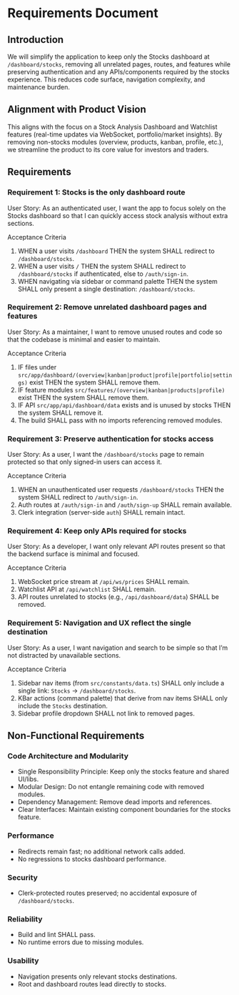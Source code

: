 # Requirements Document

## Introduction

We will simplify the application to keep only the Stocks dashboard at `/dashboard/stocks`, removing all unrelated pages, routes, and features while preserving authentication and any APIs/components required by the stocks experience. This reduces code surface, navigation complexity, and maintenance burden.

## Alignment with Product Vision

This aligns with the focus on a Stock Analysis Dashboard and Watchlist features (real-time updates via WebSocket, portfolio/market insights). By removing non-stocks modules (overview, products, kanban, profile, etc.), we streamline the product to its core value for investors and traders.

## Requirements

### Requirement 1: Stocks is the only dashboard route

User Story: As an authenticated user, I want the app to focus solely on the Stocks dashboard so that I can quickly access stock analysis without extra sections.

Acceptance Criteria

1. WHEN a user visits `/dashboard` THEN the system SHALL redirect to `/dashboard/stocks`.
2. WHEN a user visits `/` THEN the system SHALL redirect to `/dashboard/stocks` if authenticated, else to `/auth/sign-in`.
3. WHEN navigating via sidebar or command palette THEN the system SHALL only present a single destination: `/dashboard/stocks`.

### Requirement 2: Remove unrelated dashboard pages and features

User Story: As a maintainer, I want to remove unused routes and code so that the codebase is minimal and easier to maintain.

Acceptance Criteria

1. IF files under `src/app/dashboard/(overview|kanban|product|profile|portfolio|settings)` exist THEN the system SHALL remove them.
2. IF feature modules `src/features/(overview|kanban|products|profile)` exist THEN the system SHALL remove them.
3. IF API `src/app/api/dashboard/data` exists and is unused by stocks THEN the system SHALL remove it.
4. The build SHALL pass with no imports referencing removed modules.

### Requirement 3: Preserve authentication for stocks access

User Story: As a user, I want the `/dashboard/stocks` page to remain protected so that only signed-in users can access it.

Acceptance Criteria

1. WHEN an unauthenticated user requests `/dashboard/stocks` THEN the system SHALL redirect to `/auth/sign-in`.
2. Auth routes at `/auth/sign-in` and `/auth/sign-up` SHALL remain available.
3. Clerk integration (server-side `auth`) SHALL remain intact.

### Requirement 4: Keep only APIs required for stocks

User Story: As a developer, I want only relevant API routes present so that the backend surface is minimal and focused.

Acceptance Criteria

1. WebSocket price stream at `/api/ws/prices` SHALL remain.
2. Watchlist API at `/api/watchlist` SHALL remain.
3. API routes unrelated to stocks (e.g., `/api/dashboard/data`) SHALL be removed.

### Requirement 5: Navigation and UX reflect the single destination

User Story: As a user, I want navigation and search to be simple so that I’m not distracted by unavailable sections.

Acceptance Criteria

1. Sidebar nav items (from `src/constants/data.ts`) SHALL only include a single link: `Stocks` → `/dashboard/stocks`.
2. KBar actions (command palette) that derive from nav items SHALL only include the `Stocks` destination.
3. Sidebar profile dropdown SHALL not link to removed pages.

## Non-Functional Requirements

### Code Architecture and Modularity

- Single Responsibility Principle: Keep only the stocks feature and shared UI/libs.
- Modular Design: Do not entangle remaining code with removed modules.
- Dependency Management: Remove dead imports and references.
- Clear Interfaces: Maintain existing component boundaries for the stocks feature.

### Performance

- Redirects remain fast; no additional network calls added.
- No regressions to stocks dashboard performance.

### Security

- Clerk-protected routes preserved; no accidental exposure of `/dashboard/stocks`.

### Reliability

- Build and lint SHALL pass.
- No runtime errors due to missing modules.

### Usability

- Navigation presents only relevant stocks destinations.
- Root and dashboard routes lead directly to stocks.
